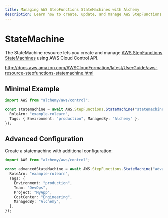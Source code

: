 ```yaml
---
title: Managing AWS StepFunctions StateMachines with Alchemy
description: Learn how to create, update, and manage AWS StepFunctions StateMachines using Alchemy Cloud Control.
---
```


# StateMachine

The StateMachine resource lets you create and manage [AWS StepFunctions StateMachines](https://docs.aws.amazon.com/stepfunctions/latest/userguide/) using AWS Cloud Control API.

http://docs.aws.amazon.com/AWSCloudFormation/latest/UserGuide/aws-resource-stepfunctions-statemachine.html

## Minimal Example

```ts
import AWS from "alchemy/aws/control";

const statemachine = await AWS.StepFunctions.StateMachine("statemachine-example", {
  RoleArn: "example-rolearn",
  Tags: { Environment: "production", ManagedBy: "Alchemy" },
});
```

## Advanced Configuration

Create a statemachine with additional configuration:

```ts
import AWS from "alchemy/aws/control";

const advancedStateMachine = await AWS.StepFunctions.StateMachine("advanced-statemachine", {
  RoleArn: "example-rolearn",
  Tags: {
    Environment: "production",
    Team: "DevOps",
    Project: "MyApp",
    CostCenter: "Engineering",
    ManagedBy: "Alchemy",
  },
});
```


